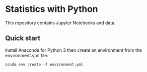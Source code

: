 # Statistics with Python

This repository contains Jupyter Notebooks and data.

## Quick start

Install Anaconda for Python 3 then create an environment from the environment.yml file:

    conda env create -f environment.yml

